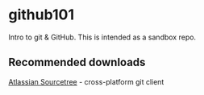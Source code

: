 # github101
Intro to git &amp; GitHub. This is intended as a sandbox repo.

## Recommended downloads
[Atlassian Sourcetree](https://www.sourcetreeapp.com/) - cross-platform git client
